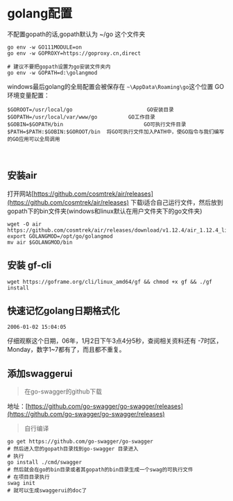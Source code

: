 # golang配置

不配置gopath的话,gopath默认为   ~/go   这个文件夹

```shell
go env -w GO111MODULE=on
go env -w GOPROXY=https://goproxy.cn,direct

# 建议不要把gopath设置为go安装文件夹内
go env -w GOPATH=d:\golangmod
```

windows最后golang的全局配置会被保存在   `~\AppData\Roaming\go`这个位置
GO环境变量配置：

```shell
$GOROOT=/usr/local/go                        GO安装目录
$GOPATH=/usr/local/var/www/go          GO工作目录
$GOBIN=$GOPATH/bin                          GO可执行文件目录
$PATH=$PATH:$GOBIN:$GOROOT/bin  将GO可执行文件加入PATH中，使GO指令与我们编写的GO应用可以全局调用

```

​

## 安装air

打开网站[https://github.com/cosmtrek/air/releases](https://github.com/cosmtrek/air/releases)
下载i适合自己运行文件，然后放到 gopath下的bin文件夹(windows和linux默认在用户文件夹下的go文件夹)

```shell
wget -O air https://github.com/cosmtrek/air/releases/download/v1.12.4/air_1.12.4_linux_amd64
export GOLANGMOD=/opt/go/golangmod
mv air $GOLANGMOD/bin
```

## 安装 gf-cli

```shell
wget https://goframe.org/cli/linux_amd64/gf && chmod +x gf && ./gf install
```

## 快速记忆golang日期格式化

```shell
2006-01-02 15:04:05
```

仔细观察这个日期，06年，1月2日下午3点4分5秒，查阅相关资料还有 -7时区，Monday，数字1~7都有了，而且都不重复。

## 添加swaggerui

> 在go-swagger的github下载

地址：[https://github.com/go-swagger/go-swagger/releases](https://github.com/go-swagger/go-swagger/releases)

> 自行编译

```shell
go get https://github.com/go-swagger/go-swagger
# 然后进入您的gopath目录找到go-swagger 目录进入
# 执行
go install ./cmd/swagger
# 然后就会在go的bin目录或者其gopath的bin目录生成一个swag的可执行文件
# 在项目目录执行
swag init
# 就可以生成swaggerui的doc了
```
